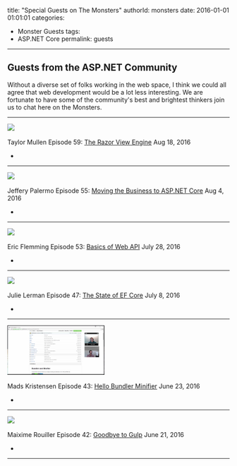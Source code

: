 title: "Special Guests on The Monsters"
authorId: monsters
date: 2016-01-01 01:01:01
categories:
  - Monster Guests
tags:
  - ASP.NET Core
permalink: guests
---

## Guests from the ASP.NET Community
Without a diverse set of folks working in the web space, I think we could
all agree that web development would be a lot less interesting. We are fortunate
to have some of the community's best and brightest thinkers join us to chat
here on the Monsters.

<hr/>

[<img class="guest-image" src="https://sec.ch9.ms/ch9/d5a3/82581bef-9f5b-4976-aec6-523e4b28d5a3/EP59_220.jpg" />](https://channel9.msdn.com/Series/aspnetmonsters/ASPNET-Monsters-59-Razor-with-Taylor-Mullen)

<span class="guest-name">Taylor Mullen</span>
Episode 59: [The Razor View Engine](https://channel9.msdn.com/Series/aspnetmonsters/ASPNET-Monsters-59-Razor-with-Taylor-Mullen) <span class="guest-date">Aug 18, 2016</span>
<div class="social-ul">
  <ul>
    <li class="social-twitter"><a href="https://twitter.com/ntaylormullen"><i class="fa fa-twitter"></i></a></li>
  </ul>
</div>


<hr/>

[<img class="guest-image" src="https://sec.ch9.ms/ch9/b2b0/6cf10db4-cf3e-47bb-a42b-6c94e10ab2b0/ep55_220.jpg" />](https://channel9.msdn.com/Series/aspnetmonsters/ASPNET-Monsters-55-Jeffrey-Palermo-on-Moving-the-Business-to-ASPNET-Core)

<span class="guest-name">Jeffery Palermo</span>
Episode 55: [Moving the Business to ASP.NET Core](https://channel9.msdn.com/Series/aspnetmonsters/ASPNET-Monsters-55-Jeffrey-Palermo-on-Moving-the-Business-to-ASPNET-Core) <span class="guest-date">Aug 4, 2016</span>
<div class="social-ul">
  <ul>
    <li class="social-twitter"><a href="https://twitter.com/jeffreypalermo"><i class="fa fa-twitter"></i></a></li>
  </ul>
</div>

<hr/>

[<img class="guest-image" src="https://sec.ch9.ms/ch9/e7ca/15a1586e-0835-432d-bc37-597a60d9e7ca/ep53_220.jpg" />](https://channel9.msdn.com/Series/aspnetmonsters/ASPNET-Monsters-53-Web-API-with-Guest-Eric-Fleming)

<span class="guest-name">Eric Flemming</span>
Episode 53: [Basics of Web API](https://channel9.msdn.com/Series/aspnetmonsters/ASPNET-Monsters-53-Web-API-with-Guest-Eric-Fleming) <span class="guest-date">July 28, 2016</span>
<div class="social-ul">
  <ul>
    <li class="social-twitter"><a href="https://twitter.com/efleming18"><i class="fa fa-twitter"></i></a></li>
  </ul>
</div>


<hr/>

[<img class="guest-image" src="https://sec.ch9.ms/ch9/9505/3b5818aa-f101-4b0e-a975-951f9fe59505/ep47_220.jpg" />](https://channel9.msdn.com/Series/aspnetmonsters/ASPNET-Monsters-Episode-47-Julie-Lerman-and-the-State-of-EF-Core)

<span class="guest-name">Julie Lerman</span>
Episode 47: [The State of EF Core](https://channel9.msdn.com/Series/aspnetmonsters/ASPNET-Monsters-Episode-47-Julie-Lerman-and-the-State-of-EF-Core) <span class="guest-date">July 8, 2016</span>
<div class="social-ul">
  <ul>
    <li class="social-twitter"><a href="https://twitter.com/julielerman"><i class="fa fa-twitter"></i></a></li>
  </ul>
</div>

<hr/>

[<img class="guest-image" src="/images/src/bundler-mads-preview.png" />](https://channel9.msdn.com/Series/aspnetmonsters/ASPNET-Monsters-Episode-43-Hello-Bundler-Minifier-with-Mads-Kristensen)

<span class="guest-name">Mads Kristensen</span>
Episode 43: [Hello Bundler Minifier](https://channel9.msdn.com/Series/aspnetmonsters/ASPNET-Monsters-Episode-43-Hello-Bundler-Minifier-with-Mads-Kristensen) <span class="guest-date">June 23, 2016</span>
<div class="social-ul">
  <ul>
    <li class="social-twitter"><a href="https://twitter.com/mkristensen"><i class="fa fa-twitter"></i></a></li>
  </ul>
</div>

<hr/>

[<img class="guest-image" src="https://sec.ch9.ms/ch9/19d3/38c71928-616a-4090-a245-19ab997219d3/bundler_220.jpg" />](https://channel9.msdn.com/Series/aspnetmonsters/ASPNET-Monsters-Episode-42-Goodbye-to-Gulp)

<span class="guest-name">Maixime Rouiller</span>
Episode 42: [Goodbye to Gulp](https://channel9.msdn.com/Series/aspnetmonsters/ASPNET-Monsters-Episode-42-Goodbye-to-Gulp) <span class="guest-date">June 21, 2016</span>
<div class="social-ul">
  <ul>
    <li class="social-twitter"><a href="https://twitter.com/MaximRouiller"><i class="fa fa-twitter"></i></a></li>
  </ul>
</div>

<hr/>


